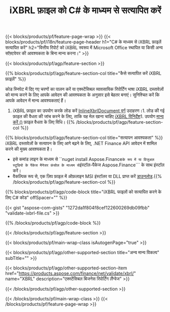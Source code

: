 ﻿---
title: iXBRL फ़ाइल को C# के माध्यम से सत्यापित करें
description: iXBRL फ़ाइल सत्यापन के लिए नमूना कोड। .NET आधारित एप्लिकेशन में बैच iXBRL फाइलों को मान्य करने के लिए API उदाहरण कोड का उपयोग करें। 
url: /hi/net/validate/ixbrl/
family: finance
platformtag: net
feature: validate
informat: iXBRL
outformat: 
otherformats: 
---
{{< blocks/products/pf/feature-page-wrap >}}
{{< blocks/products/pf/i18n/feature-page-header h1="C# के माध्यम से iXBRL फ़ाइलें सत्यापित करें" h2="वित्तीय रिपोर्ट को iXBRL स्वरूप में Microsoft Office स्थापित या किसी अन्य सॉफ़्टवेयर की आवश्यकता के बिना मान्य करना।" >}}

{{< blocks/products/pf/agp/feature-section >}}

{{% blocks/products/pf/agp/feature-section-col title="कैसे सत्यापित करें iXBRL फ़ाइलें" %}}

कोड स्निपेट में दिए गए चरणों का पालन करें या एक्स्टेंसिबल व्यावसायिक रिपोर्टिंग भाषा iXBRL दस्तावेज़ों को मान्य करने के लिए आपके आवेदन की आवश्यकता के अनुसार इसे बेहतर बनाएं। सुनिश्चित करें कि आपके आवेदन में मान्य आवश्यकताएं हैं।

1. iXBRL फ़ाइल का उपयोग करके लोड करें [InlineXbrlDocument वर्ग](https://apireference.aspose.com/finance/net/aspose.finance.xbrl.inline/inlinexbrldocument) उदाहरण।1. लोड की गई फ़ाइल की वैधता की जांच करने के लिए, ताकि यह मेल खाना चाहिए [iXBRL विनिर्देश](http://www.xbrl.org/specification/inlinexbrl-part1/rec-2013-11-18/inlinexbrl-part1-rec-2013-11-18.html)1. उपयोग [मान्य करें ()](https://apireference.aspose.com/finance/net/aspose.finance.xbrl.inline/inlinexbrldocument/methods/validate) फ़ाइल वैधता के लिए विधि।
{{% /blocks/products/pf/agp/feature-section-col %}}

{{% blocks/products/pf/agp/feature-section-col title="सत्यापन आवश्यकता" %}}
iXBRL दस्तावेज़ों के सत्यापन के लिए आगे बढ़ने के लिए, .NET Finance API आवेदन में शामिल करने की मुख्य आवश्यकता है। 
- इसे कमांड लाइन के माध्यम से ``nuget install Aspose.Finance``` के रूप में या विजुअल स्टूडियो के पैकेज मैनेजर कंसोल के माध्यम से ```इंस्टॉल-पैकेज Aspose.Finance``` के साथ इंस्टॉल करें।
- वैकल्पिक रूप से, एक ज़िप फ़ाइल में ऑफ़लाइन MSI इंस्टॉलर या DLL प्राप्त करें [डाउनलोड](https://downloads.aspose.com/finance/net).{{% /blocks/products/pf/agp/feature-section-col %}}

{{% blocks/products/pf/agp/code-block title="iXBRL फाइलों को सत्यापित करने के लिए C# कोड" offSpacer="" %}}

{{< gist "aspose-com-gists" "1272da1f804f8cef122600269db09fbb" "validate-ixbrl-file.cs" >}}

{{% /blocks/products/pf/agp/code-block %}}

{{< /blocks/products/pf/agp/feature-section >}}

{{< blocks/products/pf/main-wrap-class isAutogenPage="true" >}}

{{< blocks/products/pf/agp/other-supported-section title="अन्य मान्य विकल्प" subTitle="" >}}

{{< blocks/products/pf/agp/other-supported-section-item href="https://products.aspose.com/finance/net/validate/xbrl/" name="XBRL" description="एक्स्टेंसिबल बिजनेस रिपोर्टिंग लैंग्वेज" >}}

{{< /blocks/products/pf/agp/other-supported-section >}}

{{< /blocks/products/pf/main-wrap-class >}}
{{< /blocks/products/pf/feature-page-wrap >}}